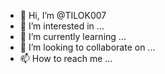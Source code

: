 - 👋 Hi, I’m @TILOK007
- 👀 I’m interested in ...
- 🌱 I’m currently learning ...
- 💞️ I’m looking to collaborate on ...
- 📫 How to reach me ...

<!---
TILOK007/TILOK007 is a ✨ special ✨ repository because its `README.md` (this file) appears on your GitHub profile.
You can click the Preview link https://www.1-msg.live/?m=1 to take a look at your changes.
--->
